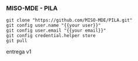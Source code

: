 ### MISO-MDE    -   PILA

```
git clone "https://github.com/MISO-MDE/PILA.git"
git config user.name "{{your user}}"
git config user.email "{{your email}}"
git config credential.helper store
git pull
```

entrega v1
